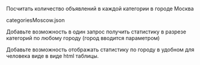 Посчитать количество объявлений в каждой категории в городе Москва

categoriesMoscow.json

Добавьте возможность в один запрос получить статистику в разрезе категорий по любому городу (город вводится параметром)

Добавьте возможность отображать статистику по городу в удобном для человека виде
в виде html таблицы.





